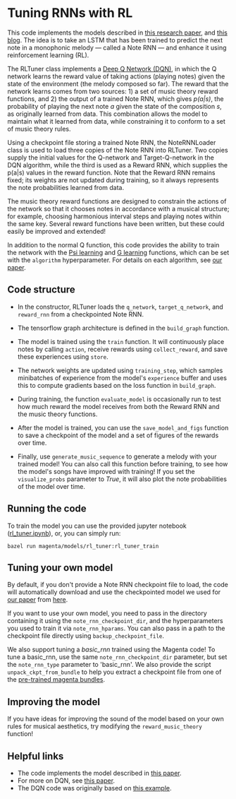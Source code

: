# Tuning RNNs with RL

This code implements the models described in [this research paper][our arxiv],
and [this blog][blog post]. The idea is to take an LSTM that has been trained 
to predict the next note in a monophonic melody &mdash; called a Note RNN 
&mdash; and enhance it using reinforcement learning (RL). 

The RLTuner class implements a [Deep Q Network (DQN)][dqn], in which the Q network 
learns the reward value of taking actions (playing notes) given the state of the 
environment (the melody composed so far). The reward that the network learns 
comes from two sources: 1) a set of music theory reward functions, and 2) the 
output of a trained Note RNN, which gives *p(a|s)*, the probability of playing the 
next note *a* given the state of the composition *s*, as originally learned from 
data. This combination allows the model to maintain what it learned from data, 
while constraining it to conform to a set of music theory rules. 

Using a checkpoint file storing a trained Note RNN, the NoteRNNLoader class is 
used to load three copies of the Note RNN into RLTuner. Two copies supply the 
initial values for the Q-network and Target-Q-network in the DQN algorithm, 
while the third is used as a Reward RNN, which supplies the p(a|s) values in the 
reward function. Note that the Reward RNN remains fixed; its weights are not 
updated during training, so it always represents the note probabilities learned
from data.

The music theory reward functions are designed to constrain the actions of the
network so that it chooses notes in accordance with a musical structure; for
example, choosing harmonious interval steps and playing notes within the same 
key. Several reward functions have been written, but these could easily be 
improved and extended!

In addition to the normal Q function, this code provides the ability to train 
the network with the [Psi learning][psi learning] and [G learning][g learning]
functions, which can be set with the `algorithm` hyperparameter. For details 
on each algorithm, see [our paper][our arxiv].

## Code structure
* 	In the constructor, RLTuner loads the `q_network`, `target_q_network`, and 
	`reward_rnn` from a checkpointed Note RNN.

*	The tensorflow graph architecture is defined in the `build_graph` 
	function.

*	The model is trained using the `train` function. It will continuously 
	place notes by calling `action`, receive rewards using `collect_reward`, 
	and save these experiences using `store`.

*	The network weights are updated using `training_step`, which samples 
	minibatches of experience from the model's `experience` buffer and uses 
	this to compute gradients based on the loss function in `build_graph`.

*	During training, the function `evaluate_model` is occasionally run to 
	test how much reward the model receives from both the Reward RNN and the 
	music theory functions.

*	After the model is trained, you can use the `save_model_and_figs` function
	to save a checkpoint of the model and a set of figures of the rewards over 
	time. 

*	Finally, use `generate_music_sequence` to generate a melody with your 
	trained model! You can also call this function before training, to see how 
	the model's songs have improved with training! If you set the 
	`visualize_probs` parameter to *True*, it will also plot the 
	note probabilities of the model over time.

## Running the code
To train the model you can use the provided jupyter notebook ([rl_tuner.ipynb][ipynb]), or, you can simply run:

```
bazel run magenta/models/rl_tuner:rl_tuner_train 
```

## Tuning your own model

By default, if you don't provide a Note RNN checkpoint file to load, the code 
will automatically download and use the checkpointed model we used for 
[our paper][our arxiv] from [here][note rnn ckpt].

If you want to use your own model, you need to pass in the directory containing
it using the `note_rnn_checkpoint_dir`, and the hyperparameters you used to 
train it via `note_rnn_hparams`. You can also pass in a path to the checkpoint
file directly using `backup_checkpoint_file`.

We also support tuning a *basic_rnn* trained using the Magenta code! To tune
a basic_rnn, use the same `note_rnn_checkpoint_dir` parameter, but set the 
`note_rnn_type` parameter to 'basic_rnn'. We also provide the script 
`unpack_ckpt_from_bundle` to help you extract a checkpoint file from one of the 
[pre-trained magenta bundles][magenta pretrained]. 

## Improving the model
If you have ideas for improving the sound of the model based on your own rules 
for musical aesthetics, try modifying the `reward_music_theory` function!

## Helpful links

*   The code implements the model described in [this paper][our arxiv].
*	For more on DQN, see [this paper][dqn].
*   The DQN code was originally based on [this example][dqn ex].

[our arxiv]: https://arxiv.org/abs/comingsoon
[blog post]: https://notfuchsia.github.io/2016/10/24/natasha/
[ipynb]: https://nbviewer.jupyter.org/github/natashamjaques/magenta/blob/20d53280c47e490d04cca20ff0ddaca871a37b88/magenta/models/rl_tuner/rl_tuner.ipynb
[note rnn ckpt]: http://download.magenta.tensorflow.org/models/rl_tuner_note_rnn.ckpt
[magenta pretrained]: https://github.com/tensorflow/magenta/tree/master/magenta/models/melody_rnn#pre-trained
[dqn ex]: https://github.com/nivwusquorum/tensorflow-deepq/blob/master/tf_rl/
[g learning]: https://arxiv.org/pdf/1512.08562.pdf
[psi learning]: http://homepages.inf.ed.ac.uk/svijayak/publications/rawlik-RSS2012.pdf
[dqn]: https://www.cs.toronto.edu/~vmnih/docs/dqn.pdf